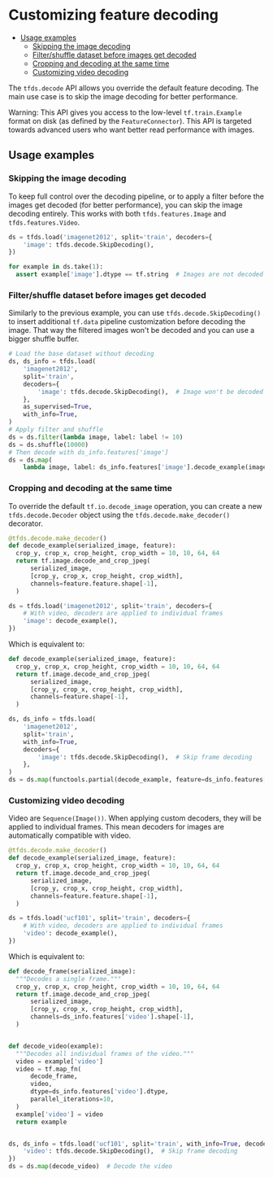 # Customizing feature decoding

*   [Usage examples](#usage-examples)
    *   [Skipping the image decoding](#skipping-the-image-decoding)
    *   [Filter/shuffle dataset before images get decoded](#filtershuffle-dataset-before-images-get-decoded)
    *   [Cropping and decoding at the same time](#cropping-and-decoding-at-the-same-time)
    *   [Customizing video decoding](#customizing-video-decoding)

The `tfds.decode` API allows you override the default feature decoding. The main
use case is to skip the image decoding for better performance.

Warning: This API gives you access to the low-level `tf.train.Example` format on
disk (as defined by the `FeatureConnector`). This API is targeted towards
advanced users who want better read performance with images.

## Usage examples

### Skipping the image decoding

To keep full control over the decoding pipeline, or to apply a filter before the
images get decoded (for better performance), you can skip the image decoding
entirely. This works with both `tfds.features.Image` and `tfds.features.Video`.

```python
ds = tfds.load('imagenet2012', split='train', decoders={
    'image': tfds.decode.SkipDecoding(),
})

for example in ds.take(1):
  assert example['image'].dtype == tf.string  # Images are not decoded
```

### Filter/shuffle dataset before images get decoded

Similarly to the previous example, you can use `tfds.decode.SkipDecoding()` to
insert additional `tf.data` pipeline customization before decoding the image.
That way the filtered images won't be decoded and you can use a bigger shuffle
buffer.

```python
# Load the base dataset without decoding
ds, ds_info = tfds.load(
    'imagenet2012',
    split='train',
    decoders={
        'image': tfds.decode.SkipDecoding(),  # Image won't be decoded here
    },
    as_supervised=True,
    with_info=True,
)
# Apply filter and shuffle
ds = ds.filter(lambda image, label: label != 10)
ds = ds.shuffle(10000)
# Then decode with ds_info.features['image']
ds = ds.map(
    lambda image, label: ds_info.features['image'].decode_example(image), label)

```

### Cropping and decoding at the same time

To override the default `tf.io.decode_image` operation, you can create a new
`tfds.decode.Decoder` object using the `tfds.decode.make_decoder()` decorator.

```python
@tfds.decode.make_decoder()
def decode_example(serialized_image, feature):
  crop_y, crop_x, crop_height, crop_width = 10, 10, 64, 64
  return tf.image.decode_and_crop_jpeg(
      serialized_image,
      [crop_y, crop_x, crop_height, crop_width],
      channels=feature.feature.shape[-1],
  )

ds = tfds.load('imagenet2012', split='train', decoders={
    # With video, decoders are applied to individual frames
    'image': decode_example(),
})
```

Which is equivalent to:

```python
def decode_example(serialized_image, feature):
  crop_y, crop_x, crop_height, crop_width = 10, 10, 64, 64
  return tf.image.decode_and_crop_jpeg(
      serialized_image,
      [crop_y, crop_x, crop_height, crop_width],
      channels=feature.shape[-1],
  )

ds, ds_info = tfds.load(
    'imagenet2012',
    split='train',
    with_info=True,
    decoders={
        'image': tfds.decode.SkipDecoding(),  # Skip frame decoding
    },
)
ds = ds.map(functools.partial(decode_example, feature=ds_info.features['image']))
```

### Customizing video decoding

Video are `Sequence(Image())`. When applying custom decoders, they will be
applied to individual frames. This mean decoders for images are automatically
compatible with video.

```python
@tfds.decode.make_decoder()
def decode_example(serialized_image, feature):
  crop_y, crop_x, crop_height, crop_width = 10, 10, 64, 64
  return tf.image.decode_and_crop_jpeg(
      serialized_image,
      [crop_y, crop_x, crop_height, crop_width],
      channels=feature.feature.shape[-1],
  )

ds = tfds.load('ucf101', split='train', decoders={
    # With video, decoders are applied to individual frames
    'video': decode_example(),
})
```

Which is equivalent to:

```python
def decode_frame(serialized_image):
  """Decodes a single frame."""
  crop_y, crop_x, crop_height, crop_width = 10, 10, 64, 64
  return tf.image.decode_and_crop_jpeg(
      serialized_image,
      [crop_y, crop_x, crop_height, crop_width],
      channels=ds_info.features['video'].shape[-1],
  )


def decode_video(example):
  """Decodes all individual frames of the video."""
  video = example['video']
  video = tf.map_fn(
      decode_frame,
      video,
      dtype=ds_info.features['video'].dtype,
      parallel_iterations=10,
  )
  example['video'] = video
  return example


ds, ds_info = tfds.load('ucf101', split='train', with_info=True, decoders={
    'video': tfds.decode.SkipDecoding(),  # Skip frame decoding
})
ds = ds.map(decode_video)  # Decode the video
```
